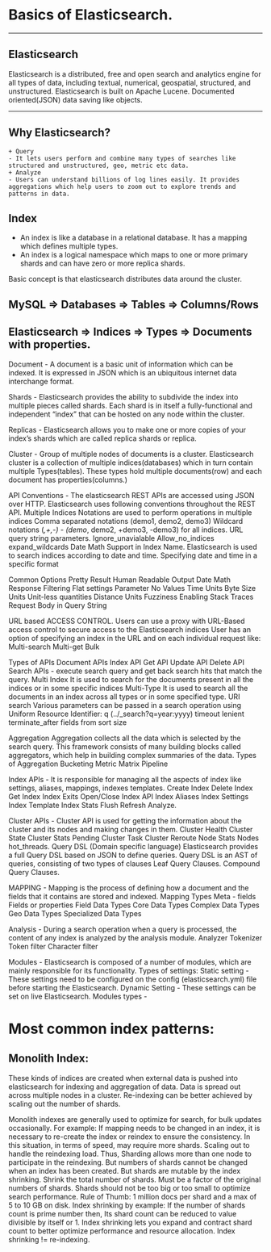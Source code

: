# Basics of Elasticsearch. 

---

## Elasticsearch 

 Elasticsearch is a distributed, free and open search and analytics engine for all types of data, including textual, numerical, geospatial, structured, and unstructured. Elasticsearch is built on Apache Lucene. Documented oriented(JSON) data saving like objects. 

---



## Why Elasticsearch?
    + Query 
    - It lets users perform and combine many types of searches like structured and unstructured, geo, metric etc data. 
    + Analyze 
    - Users can understand billions of log lines easily. It provides aggregations which help users to zoom out to explore trends and patterns in data.

## Index  
+ An index is  like a database in a relational database. It has a mapping which defines multiple types.
+ An index is a logical namespace which maps to one or more primary shards and can have zero or more replica shards.

Basic concept is that elasticsearch distributes data around the cluster.

## MySQL ⇒ Databases ⇒ Tables ⇒ Columns/Rows

## Elasticsearch ⇒ Indices ⇒ Types ⇒ Documents with properties.

Document - A document is a basic unit of information which can be indexed. It is expressed in JSON which is an ubiquitous internet data interchange format.

Shards - Elasticsearch provides the ability to subdivide the index into multiple pieces called shards. Each shard is in itself a fully-functional and independent “index” that can be hosted on any node within the cluster.

Replicas - Elasticsearch allows you to make one or more copies of your index’s shards which are called replica shards or replica.

Cluster - Group of multiple nodes of documents is a cluster.
Elasticsearch cluster is a collection of multiple indices(databases) which in turn contain multiple Types(tables). These types hold multiple documents(row) and each document has properties(columns.)


API Conventions - The elasticsearch REST APIs are accessed using JSON over HTTP. Elasticsearch uses following conventions throughout the REST API.
Multiple Indices
Notations are used to perform operations in multiple indices
Comma separated notations (demo1, demo2, demo3)
Wildcard notations (*,+,-) - (demo*, demo2, +demo3, -demo3) for all indices.
URL query string parameters.
Ignore_unavialable
Allow_no_indices
expand_wildcards
Date Math Support in Index Name.
Elasticsearch is used to search indices according to date and time.
Specifying date and time in a specific format

Common Options
Pretty Result
Human Readable Output
Date Math
Response Filtering
Flat settings
Parameter
No Values
Time Units
Byte Size Units
Unit-less quantities
Distance Units
Fuzziness
Enabling Stack Traces
Request Body in Query String


URL based ACCESS CONTROL.
Users can use a proxy with URL-Based access control to secure access to the Elasticsearch indices
User has an option of specifying an index in the URL and on each individual request like:
Multi-search
Multi-get
Bulk


Types of APIs
Document APIs
Index API
Get API
Update API
Delete API
Search APIs - execute search query and get back search hits that match the query.
Multi Index 
It is used to search for the documents present in all the indices or in some specific indices
Multi-Type
It is used to search all the documents in an index across all types or in some specified type.
URI search
Various parameters can be passed in a search operation using Uniform Resource Identifier:
q (../_search?q=year:yyyy)
timeout
lenient
terminate_after
fields
from
sort
size


Aggregation
Aggregation collects all the data which is selected by the search query. This framework consists of many building blocks called aggregators, which help in building complex summaries of the data.
Types of Aggregation
Bucketing
Metric
Matrix
Pipeline

Index APIs - It is responsible for managing all the aspects of index like settings, aliases, mappings, indexes templates.
Create Index
Delete Index
Get Index
Index Exits
Open/Close Index API
Index Aliases
Index Settings
Index Template
Index Stats
Flush
Refresh
Analyze.

Cluster APIs - Cluster API is used for getting the information about the cluster and its nodes and making changes in them.
Cluster Health
Cluster State
Cluster Stats
Pending Cluster Task
Cluster Reroute
Node Stats
Nodes hot_threads.
Query DSL (Domain specific language)
Elasticsearch provides a full Query DSL based on JSON to define queries. Query DSL is an AST of queries, consisting of two types of clauses
Leaf Query Clauses.
Compound Query Clauses.


MAPPING  - Mapping is the process of defining how a document and the fields that it contains are stored and indexed.
Mapping Types 
Meta - fields
Fields or properties
Field Data Types
Core Data Types
Complex Data Types
Geo Data Types
Specialized Data Types

Analysis -  During a search operation when a query is processed, the content of any index is analyzed by the analysis module.
Analyzer 
Tokenizer
Token filter
Character filter

Modules - Elasticsearch is composed of a number of modules, which are mainly responsible for its functionality.
Types of settings:
Static setting -  These settings need to be configured on the config (elasticsearch.yml) file before starting the Elasticsearch.
Dynamic Setting - These settings can be set on live Elasticsearch.
Modules types - 

# Most common index patterns:

## Monolith Index:
These kinds of indices are created when external data is pushed into elasticsearch for indexing and aggregation of data. Data is spread out across multiple nodes in a cluster. 
Re-indexing can be better achieved by scaling out the number of shards.






Monolith indexes are generally used to optimize for search, for bulk updates occasionally. 
For example: If mapping needs to be changed in an index, it is necessary to re-create the index or reindex to ensure the consistency. 
In this situation, in terms of speed, may require more shards. Scaling out to handle the reindexing load. Thus, Sharding allows more than one node to participate in the reindexing. But numbers of shards cannot be changed when an index has been created.
But shards are mutable by the index shrinking.
Shrink the total number of shards.
Must be a factor of the original numbers of shards.
Shards should not be too big or too small to optimize search performance.
Rule of Thumb: 1 million docs per shard and a max of 5 to 10 GB on disk.
Index shrinking by example: If the number of shards count is prime number then, Its shard count can be reduced to value divisible by itself or 1.
Index shrinking lets you expand and contract shard count to better optimize performance and resource allocation.
Index shrinking != re-indexing.

